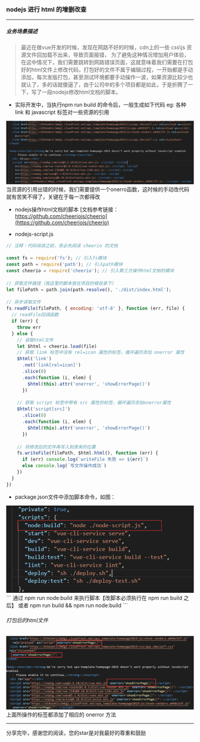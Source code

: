 ### nodejs 进行 html 的增删改查
---
##### 业务场景描述 
> 最近在做vue开发的时候，发现在网路不好的时候，cdn上的一些 css\js 资源文件回加载不出来，导致页面报错， 为了避免这种情况增加用户体验，在这中情况下，我们需要跳转到网路错误页面，这就意味着我们需要在打包好的html文件上修改代码，打包好的文件不属于编辑过程，一开始都是手动添加，每次发版打包，甚至测试环境都要手动操作一波，如果资源比较少也就认了，多的话就傻逼了，由于公司中的多个项目都是如此，于是折腾了一下，写了一段nodejs修改html文档的脚本。

- 实际开发中，当执行npm run build 的命令后，一般生成如下代码
eg: 各种 link 和 javascript 标签对一些资源的引用
<img  src="../assets/about_nodejs/update_html/inithtml.png" />
当资源的引用出错的时候，我们需要提供一个onerro函数，这时候的手动改代码就有苦笑不得了，关键在于每一次都得改

- nodejs操作html文档的脚本
   [文档参考链接：https://github.com/cheeriojs/cheerio](https://github.com/cheeriojs/cheerio)

- nodejs-script.js
```js
// 注释：代码阅读之前，务必先阅读 cheerio 的文档

const fs = require('fs'); // 引入fs模块
const path = require('path'); // 引入path模块
const cheerio = require('cheerio'); // 引入第三方操作html文档的模块

// 获取文件路径（我这里的脚本放在项目的根目录下）
let filePath = path.join(path.resolve(), './dist/index.html');

// 异步读取文件
fs.readFile(filePath, { encoding: 'utf-8' }, function (err, file) {
  // readFile回调函数
  if (err) {
    throw err
  } else {
    // 读取html文件
    let $html = cheerio.load(file)
    // 获取 link 标签中没有 rel=icon 属性的标签，循环遍历添加 onerror 属性
    $html('link')
      .not('link[rel=icon]')
      .slice(0)
      .each(function (i, elem) {
        $html(this).attr('onerror', 'showErrorPage()')
      })

    // 获取 script 标签中带有 src 属性的标签，循环遍历添加onerror属性
    $html('script[src]')
      .slice(0)
      .each(function (i, elem) {
        $html(this).attr('onerror', 'showErrorPage()')
      })

    // 将修改后的文件再写入到原来的位置
    fs.writeFile(filePath, $html.html(), function (err) {
      if (err) console.log(`writeFile 失败 => ${err}`)
      else console.log(`写文件操作成功`)
    })
  }
})

```

- package.json文件中添加脚本命令，如图：
<img src="../assets/about_nodejs/update_html/npm_run.png" />
```
通过 npm run node:build 来执行脚本【改脚本必须执行在 npm run build 之后】
或者 npm run build && npm run node:build
```

###### 打包后的html文件
<img src="../assets/about_nodejs/update_html/node_build.png" />
上面所操作的标签都添加了相应的 onerror 方法


---
分享完毕，感谢您的阅读，您的star是对我最好的尊重和鼓励